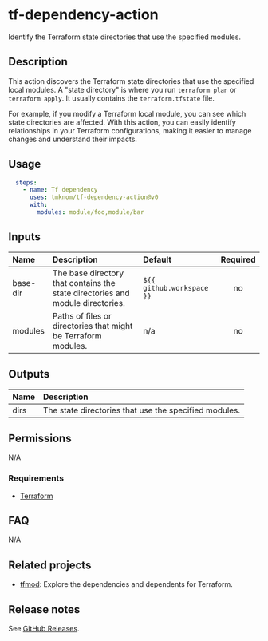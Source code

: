 # tf-dependency-action

Identify the Terraform state directories that use the specified modules.

<!-- actdocs start -->

## Description

This action discovers the Terraform state directories that use the specified local modules.
A "state directory" is where you run `terraform plan` or `terraform apply`.
It usually contains the `terraform.tfstate` file.

For example, if you modify a Terraform local module, you can see which state directories are affected.
With this action, you can easily identify relationships in your Terraform configurations,
making it easier to manage changes and understand their impacts.

## Usage

```yaml
  steps:
    - name: Tf dependency
      uses: tmknom/tf-dependency-action@v0
      with:
        modules: module/foo,module/bar
```

## Inputs

| Name | Description | Default | Required |
| :--- | :---------- | :------ | :------: |
| base-dir | The base directory that contains the state directories and module directories. | `${{ github.workspace }}` | no |
| modules | Paths of files or directories that might be Terraform modules. | n/a | no |

## Outputs

| Name | Description |
| :--- | :---------- |
| dirs | The state directories that use the specified modules. |

<!-- actdocs end -->

## Permissions

N/A

### Requirements

- [Terraform](https://www.terraform.io/)

## FAQ

N/A

## Related projects

- [tfmod](https://github.com/tmknom/tfmod): Explore the dependencies and dependents for Terraform.

## Release notes

See [GitHub Releases][releases].

[releases]: https://github.com/tmknom/tf-dependency-action/releases
